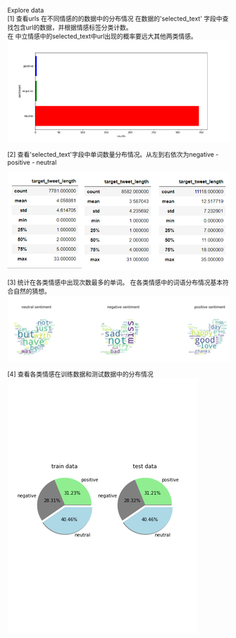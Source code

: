 Explore data  
[1] 查看urls 在不同情感的的数据中的分布情况
在数据的'selected_text' 字段中查找包含url的数据，并根据情感标签分类计数。  
在 中立情感中的selected_text中url出现的概率要远大其他两类情感。  
![image1](https://github.com/Hanshawn11/Kaggle/blob/master/TweetSentiment/EDA/images/urls%20(1).png)  


[2] 查看'selected_text'字段中单词数量分布情况。从左到右依次为negative - positive - neutral
    
  ![word_counts](https://raw.githubusercontent.com/Hanshawn11/Kaggle/master/TweetSentiment/EDA/images/word_counts.bmp)
  
[3] 统计在各类情感中出现次数最多的单词。  在各类情感中的词语分布情况基本符合自然的猜想。 
  ![word_clouds](https://raw.githubusercontent.com/Hanshawn11/Kaggle/master/TweetSentiment/EDA/images/word_cloud.bmp)
  
 
[4] 查看各类情感在训练数据和测试数据中的分布情况  
![distribute](https://github.com/Hanshawn11/Kaggle/blob/master/TweetSentiment/EDA/images/senti%20distribute.png)
